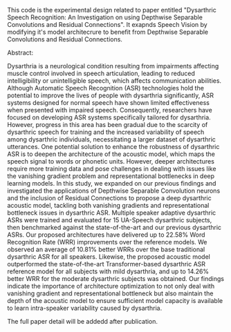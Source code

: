 This code is the experimental design related to paper entitled "Dysarthric Speech Recognition: An Investigation on using Depthwise Separable Convolutions and Residual Connections". It exapnds Speech Vision by modifying it's model architecrure to benefit from Depthwise Separable Convolutions and Residual Connections. 

Abstract:

Dysarthria is a neurological condition resulting from impairments affecting muscle control involved in speech articulation, leading to reduced intelligibility or unintelligible speech, which affects communication abilities. Although Automatic Speech Recognition (ASR) technologies hold the potential to improve the lives of people with dysarthria significantly, ASR systems designed for normal speech have shown limited effectiveness when presented with impaired speech. Consequently, researchers have focused on developing ASR systems specifically tailored for dysarthria. However, progress in this area has been gradual due to the scarcity of dysarthric speech for training and the increased variability of speech among dysarthric individuals, necessitating a larger dataset of dysarthric utterances. One potential solution to enhance the robustness of dysarthric ASR is to deepen the architecture of the acoustic model, which maps the speech signal to words or phonetic units. However, deeper architectures require more training data and pose challenges in dealing with issues like the vanishing gradient problem and representational bottlenecks in deep learning models. In this study, we expanded on our previous findings and investigated the applications of Depthwise Separable Convolution neurons and the inclusion of Residual Connections to propose a deep dysarthric acoustic model, tackling both vanishing gradients and representational bottleneck issues in dysarthric ASR. Multiple speaker adaptive dysarthric ASRs were trained and evaluated for 15 UA-Speech dysarthric subjects, then benchmarked against the state-of-the-art and our previous dysarthric ASRs. Our proposed architectures have delivered up to 22.58% Word Recognition Rate (WRR) improvements over the reference models. We observed an average of 10.81% better WRRs over the base traditional dysarthric ASR for all speakers. Likewise, the proposed acoustic model outperformed the state-of-the-art Transformer-based dysarthric ASR reference model for all subjects with mild dysarthria, and up to 14.26% better WRR for the moderate dysarthric subjects was obtained. Our findings indicate the importance of architecture optimization to not only deal with vanishing gradient and representational bottleneck but also maintain the depth of the acoustic model to ensure sufficient model capacity is available to learn intra-speaker variability caused by dysarthria.

The full paper detail will be addedd after publication.

